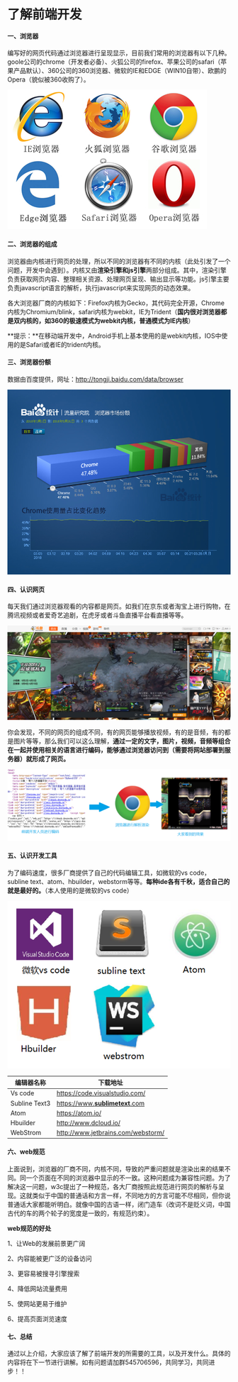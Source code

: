

# 了解前端开发

#### 一、浏览器

编写好的网页代码通过浏览器进行呈现显示，目前我们常用的浏览器有以下几种。goole公司的chrome（开发者必备）、火狐公司的firefox、苹果公司的safari（苹果产品默认）、360公司的360浏览器、微软的IE和EDGE（WIN10自带）、欧鹏的Opera（貌似被360收购了）。

![0 ](assets/clip_image001.png) 

#### 二、浏览器的组成

浏览器由内核进行网页的处理，所以不同的浏览器有不同的内核（此处引发了一个问题，开发中会遇到）。内核又由**渲染引擎和js引擎**两部分组成。其中，渲染引擎负责获取网页内容、整理相关资源、处理网页呈现、输出显示等功能。js引擎主要负责javascript语言的解析，执行javascript来实现网页的动态效果。

各大浏览器厂商的内核如下：Firefox内核为Gecko，其代码完全开源，Chrome内核为Chromium/blink，safari内核为webkit，IE为Trident（**国内很对浏览器都是双内核的，如360的极速模式为webkit内核，普通模式为IE内核**）

**提示：**在移动端开发中，Android手机上基本使用的是webkit内核，IOS中使用的是Safari或者IE的trident内核。

#### 三、浏览器份额

数据由百度提供，网址：http://tongji.baidu.com/data/browser

![浏览器市场份额报告_2018.03-2018.05](assets/浏览器市场份额报告_2018.03-2018.05.jpg)



#### 四、认识网页

每天我们通过浏览器观看的内容都是网页。如我们在京东或者淘宝上进行购物，在腾讯视频或者爱奇艺追剧，在虎牙或者斗鱼直播平台看直播等等。

![1528604669928](assets/1528604669928.png)

你会发现，不同的网页的组成不同，有的网页能够播放视频，有的是音频，有的都是图片等等，那么我们可以这么理解，**通过一定的文字，图片，视频，音频等组合在一起并使用相关的语言进行编码，能够通过浏览器访问到（需要将网站部署到服务器）就形成了网页。**

![1528605108526](assets/1528605108526.png)

#### 五、认识开发工具

为了编码速度，很多厂商提供了自己的代码编辑工具，如微软的vs code，subline text、atom、hbuilder，webstorm等等。**每种ide各有千秋，适合自己的就是最好的。**（本人使用的是微软的vs code）

![1528605778613](assets/1528605778613.png)

| 编辑器名称    | 下载地址                                                     |
| ------------- | ------------------------------------------------------------ |
| Vs code       | https://code.visualstudio.com/                               |
| Subline Text3 | [https://www.**sublimetext**.com](http://www.baidu.com/link?url=JixNnM4us0kqEo_DBHDzgv7iUvEP8nszUFtCrGnv8-8G3BsXQZ1nB97CTMr8xoWR) |
| Atom          | https://atom.io/                                             |
| Hbuilder      | http://www.dcloud.io/                                        |
| WebStrom      | http://www.jetbrains.com/webstorm/                           |



#### 六、web规范

上面说到，浏览器的厂商不同，内核不同，导致的严重问题就是渲染出来的结果不同。同一个页面在不同的浏览器中显示的不一致。这种问题成为兼容性问题。为了解决这一问题，w3c提出了一种规范，各大厂商按照此规范进行网页的解析与呈现。这就类似于中国的普通话和方言一样，不同地方的方言可能不尽相同，但你说普通话大家都能听明白。就像中国的古语一样，闭门造车（改词不是贬义词，中国古代的车的两个轮子的宽度是一致的，有规范约束）。

**web规范的好处**

1、让Web的发展前景更广阔 

2、内容能被更广泛的设备访问

3、更容易被搜寻引擎搜索

4、降低网站流量费用

5、使网站更易于维护

6、提高页面浏览速度



#### 七、总结

通过以上介绍，大家应该了解了前端开发的所需要的工具，以及开发什么。具体的内容将在下一节进行讲解。如有问题请加群545706596，共同学习，共同进步！！
